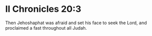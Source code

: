 # II Chronicles 20:3

Then Jehoshaphat was afraid and set his face to seek the Lord, and proclaimed a fast throughout all Judah.
